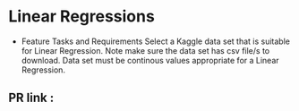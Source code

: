 # Linear Regressions

* Feature Tasks and Requirements Select a Kaggle data set that is suitable for Linear Regression. Note make sure the data set has csv file/s to download. Data set must be continous values appropriate for a Linear Regression. 

## PR link :

